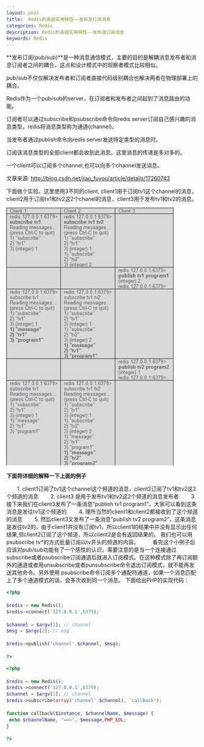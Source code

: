 ```yaml
---
layout: post
title:  Redis的高级实用特性——发布及订阅消息
categories: Redis
description: Redis的高级实用特性——发布及订阅消息
keywords: Redis
---
```


**发布订阅(pub/sub)**是一种消息通信模式，主要的目的是解耦消息发布者和消息订阅者之间的耦合，这点和设计模式中的观察者模式比较相似。

pub/sub不仅仅解决发布者和订阅者直接代码级别耦合也解决两者在物理部署上的耦合。

Redis作为一个pub/sub的server，在订阅者和发布者之间起到了消息路由的功能。

订阅者可以通过subscribe和psubscribe命令向redis server订阅自己感兴趣的消息类型，redis将消息类型称为通道(channel)。

当发布者通过publish命令向redis server发送特定类型的消息时。

订阅该消息类型的全部client都会收到此消息。这里消息的传递是多对多的。

一个client可以订阅多个channel,也可以向多个channel发送消息。

文章来源: http://blog.csdn.net/jiao_fuyou/article/details/17260743

下面做个实验。这里使用3不同的client, client1用于订阅tv1这个channel的消息，client2用于订阅tv1和tv2这2个chanel的消息，client3用于发布tv1和tv2的消息。


![](/images/posts/15019161162397.jpg)


**下面将详细的解释一下上面的例子**

　　1. client1订阅了tv1这个channel这个频道的消息，client2订阅了tv1和tv2这2个频道的消息
　　2. client3 是用于发布tv1和tv2这2个频道的消息发布者
　　3. 接下来我们在client3发布了一条消息”publish tv1 program1”，大家可以看到这条消息是发往tv1这个频道的
　　4. 理所当然的client1和client2都接收到了这个频道的消息
　　5. 然后client3又发布了一条消息”publish tv2 program2”，这条消息是发往tv2的，由于client1并没有订阅tv1，所以client1的结果中并没有显示出任何结果,但client2订阅了这个频道，所以client2是会有返回结果的。
我们也可以用psubscribe tv*的方式批量订阅以tv开头的频道的内容。
　　
看完这个小例子后应该对pub/sub功能有了一个感性的认识。需要注意的是当一个连接通过subscribe或者psubscribe订阅通道后就进入订阅模式。在这种模式除了再订阅额外的通道或者用unsubscribe或者punsubscribe命令退出订阅模式，就不能再发送其他命令。另外使用 psubscribe命令订阅多个通配符通道，如果一个消息匹配上了多个通道模式的话，会多次收到同一个消息。
下面给出PHP的实现代码：


```php
<?php  
  
$redis = new Redis();  
$redis->connect('127.0.0.1',6379);  
  
$channel = $argv[1]; // channel  
$msg = $argv[2]; // msg  
  
$redis->publish('channel'.$channel, $msg);  
  
?>  
```

```php
<?php  
  
$redis = new Redis();  
$redis->connect('127.0.0.1',6379);  
$channel = $argv[1]; // channel  
$redis->subscribe(array('channel'.$channel), 'callback');  
  
function callback($instance, $channelName, $message) {  
 echo $channelName, "==>", $message,PHP_EOL;  
}  
  
?>  
```


